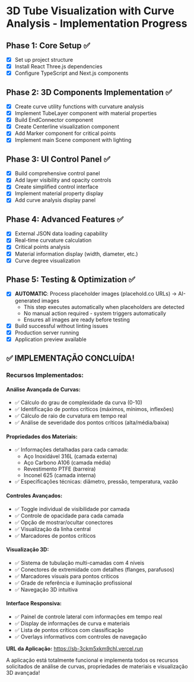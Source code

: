 # 3D Tube Visualization with Curve Analysis - Implementation Progress

## Phase 1: Core Setup ✅
- [x] Set up project structure
- [x] Install React Three.js dependencies
- [x] Configure TypeScript and Next.js components

## Phase 2: 3D Components Implementation ✅
- [x] Create curve utility functions with curvature analysis
- [x] Implement TubeLayer component with material properties
- [x] Build EndConnector component
- [x] Create Centerline visualization component
- [x] Add Marker component for critical points
- [x] Implement main Scene component with lighting

## Phase 3: UI Control Panel ✅
- [x] Build comprehensive control panel
- [x] Add layer visibility and opacity controls
- [x] Create simplified control interface
- [x] Implement material property display
- [x] Add curve analysis display panel

## Phase 4: Advanced Features ✅
- [x] External JSON data loading capability
- [x] Real-time curvature calculation
- [x] Critical points analysis
- [x] Material information display (width, diameter, etc.)
- [x] Curve degree visualization

## Phase 5: Testing & Optimization ✅
- [x] **AUTOMATIC**: Process placeholder images (placehold.co URLs) → AI-generated images
  - This step executes automatically when placeholders are detected
  - No manual action required - system triggers automatically
  - Ensures all images are ready before testing
- [x] Build successful without linting issues
- [x] Production server running
- [x] Application preview available

## ✅ IMPLEMENTAÇÃO CONCLUÍDA!

### Recursos Implementados:

#### **Análise Avançada de Curvas:**
- ✅ Cálculo do grau de complexidade da curva (0-10)
- ✅ Identificação de pontos críticos (máximos, mínimos, inflexões)
- ✅ Cálculo de raio de curvatura em tempo real
- ✅ Análise de severidade dos pontos críticos (alta/média/baixa)

#### **Propriedades dos Materiais:**
- ✅ Informações detalhadas para cada camada:
  - Aço Inoxidável 316L (camada externa)
  - Aço Carbono A106 (camada média)  
  - Revestimento PTFE (barreira)
  - Inconel 625 (camada interna)
- ✅ Especificações técnicas: diâmetro, pressão, temperatura, vazão

#### **Controles Avançados:**
- ✅ Toggle individual de visibilidade por camada
- ✅ Controle de opacidade para cada camada
- ✅ Opção de mostrar/ocultar conectores
- ✅ Visualização da linha central
- ✅ Marcadores de pontos críticos

#### **Visualização 3D:**
- ✅ Sistema de tubulação multi-camadas com 4 níveis
- ✅ Conectores de extremidade com detalhes (flanges, parafusos)
- ✅ Marcadores visuais para pontos críticos
- ✅ Grade de referência e iluminação profissional
- ✅ Navegação 3D intuitiva

#### **Interface Responsiva:**
- ✅ Painel de controle lateral com informações em tempo real
- ✅ Display de informações de curva e materiais
- ✅ Lista de pontos críticos com classificação
- ✅ Overlays informativos com controles de navegação

**URL da Aplicação:** https://sb-3ckm5xkm9chl.vercel.run

A aplicação está totalmente funcional e implementa todos os recursos solicitados de análise de curvas, propriedades de materiais e visualização 3D avançada!